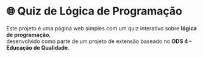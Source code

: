 # 🌐 Quiz de Lógica de Programação  
Este projeto é uma página web simples com um quiz interativo sobre **lógica de programação**,  
desenvolvido como parte de um projeto de extensão baseado no **ODS 4 - Educação de Qualidade**.
